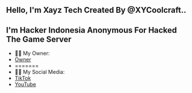 ## Hello, I'm Xayz Tech Created By @XYCoolcraft..
## I'm Hacker Indonesia Anonymous For Hacked The Game Server

- 🗿✅ My Owner:
- [Owner](https://github.com/XYCoolcraft)
-  =======
-  📱✅ My Social Media:
-  [TikTok](https://tiktok.com/xycoolcraft)
-  [YouTube](https://youtube.com/xycoolcraft)
